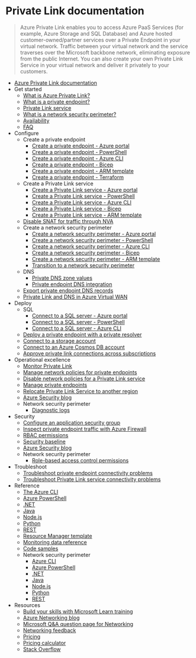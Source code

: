 # Private Link documentation
> Azure Private Link enables you to access Azure PaaS Services (for example, Azure Storage and SQL Database) and Azure hosted customer-owned/partner services over a Private Endpoint in your virtual network.  Traffic between your virtual network and the service traverses over the Microsoft backbone network, eliminating exposure from the public Internet. You can also create your own Private Link Service in your virtual network and deliver it privately to your customers.
  - [Azure Private Link documentation](https://learn.microsoft.com/en-us/azure/private-link/)
  - Get started
    - [What is Azure Private Link?](https://learn.microsoft.com/en-us/azure/private-link/private-link-overview)
    - [What is a private endpoint?](https://learn.microsoft.com/en-us/azure/private-link/private-endpoint-overview)
    - [Private Link service](https://learn.microsoft.com/en-us/azure/private-link/private-link-service-overview)
    - [What is a network security perimeter?](https://learn.microsoft.com/en-us/azure/private-link/network-security-perimeter-concepts)
    - [Availability](https://learn.microsoft.com/en-us/azure/private-link/availability)
    - [FAQ](https://learn.microsoft.com/en-us/azure/private-link/private-link-faq.yml)
  - Configure
    - Create a private endpoint
      - [Create a private endpoint - Azure portal](https://learn.microsoft.com/en-us/azure/private-link/create-private-endpoint-portal)
      - [Create a private endpoint - PowerShell](https://learn.microsoft.com/en-us/azure/private-link/create-private-endpoint-powershell)
      - [Create a private endpoint - Azure CLI](https://learn.microsoft.com/en-us/azure/private-link/create-private-endpoint-cli)
      - [Create a private endpoint - Bicep](https://learn.microsoft.com/en-us/azure/private-link/create-private-endpoint-bicep)
      - [Create a private endpoint - ARM template](https://learn.microsoft.com/en-us/azure/private-link/create-private-endpoint-template)
      - [Create a private endpoint - Terraform](https://learn.microsoft.com/en-us/azure/private-link/create-private-endpoint-terraform)
    - Create a Private Link service
      - [Create a Private Link service - Azure portal](https://learn.microsoft.com/en-us/azure/private-link/create-private-link-service-portal)
      - [Create a Private Link service - PowerShell](https://learn.microsoft.com/en-us/azure/private-link/create-private-link-service-powershell)
      - [Create a Private Link service - Azure CLI](https://learn.microsoft.com/en-us/azure/private-link/create-private-link-service-cli)
      - [Create a Private Link service - Bicep](https://learn.microsoft.com/en-us/azure/private-link/create-private-link-service-bicep)
      - [Create a Private Link service - ARM template](https://learn.microsoft.com/en-us/azure/private-link/create-private-link-service-template)
    - [Disable SNAT for traffic through NVA](https://learn.microsoft.com/en-us/azure/private-link/private-link-disable-snat)
    - Create a network security perimeter
      - [Create a network security perimeter - Azure portal](https://learn.microsoft.com/en-us/azure/private-link/create-network-security-perimeter-portal)
      - [Create a network security perimeter - PowerShell](https://learn.microsoft.com/en-us/azure/private-link/create-network-security-perimeter-powershell)
      - [Create a network security perimeter - Azure CLI](https://learn.microsoft.com/en-us/azure/private-link/create-network-security-perimeter-cli)
      - [Create a network security perimeter - Bicep](https://learn.microsoft.com/en-us/azure/private-link/create-network-security-perimeter-bicep)
      - [Create a network security perimeter - ARM template](https://learn.microsoft.com/en-us/azure/private-link/create-network-security-perimeter-template)
      - [Transition to a network security perimeter](https://learn.microsoft.com/en-us/azure/private-link/network-security-perimeter-transition)
    - DNS
      - [Private DNS zone values](https://learn.microsoft.com/en-us/azure/private-link/private-endpoint-dns)
      - [Private endpoint DNS integration](https://learn.microsoft.com/en-us/azure/private-link/private-endpoint-dns-integration)
    - [Export private endpoint DNS records](https://learn.microsoft.com/en-us/azure/private-link/private-endpoint-export-dns)
    - [Private Link and DNS in Azure Virtual WAN](https://learn.microsoft.com/azure/architecture/guide/networking/private-link-virtual-wan-dns-guide?toc=/azure/private-link/toc.json)
  - Deploy
    - SQL
      - [Connect to a SQL server - Azure portal](https://learn.microsoft.com/en-us/azure/private-link/tutorial-private-endpoint-sql-portal)
      - [Connect to a SQL server - PowerShell](https://learn.microsoft.com/en-us/azure/private-link/tutorial-private-endpoint-sql-powershell)
      - [Connect to a SQL server - Azure CLI](https://learn.microsoft.com/en-us/azure/private-link/tutorial-private-endpoint-sql-cli)
    - [Deploy a private endpoint with a private resolver](https://learn.microsoft.com/en-us/azure/private-link/tutorial-dns-on-premises-private-resolver)
    - [Connect to a storage account](https://learn.microsoft.com/en-us/azure/private-link/tutorial-private-endpoint-storage-portal)
    - [Connect to an Azure Cosmos DB account](https://learn.microsoft.com/azure/cosmos-db/how-to-configure-private-endpoints?toc=/azure/private-link/toc.json)
    - [Approve private link connections across subscriptions](https://learn.microsoft.com/en-us/azure/private-link/how-to-approve-private-link-cross-subscription)
  - Operational excellence
    - [Monitor Private Link](https://learn.microsoft.com/en-us/azure/private-link/monitor-private-link)
    - [Manage network policies for private endpoints](https://learn.microsoft.com/en-us/azure/private-link/disable-private-endpoint-network-policy)
    - [Disable network policies for a Private Link service](https://learn.microsoft.com/en-us/azure/private-link/disable-private-link-service-network-policy)
    - [Manage private endpoints](https://learn.microsoft.com/en-us/azure/private-link/manage-private-endpoint)
    - [Relocate Private Link Service to another region](https://learn.microsoft.com/en-us/azure/operational-excellence/relocation-private-link?toc=/azure/private-link/toc.json)
    - [Azure Security blog](https://techcommunity.microsoft.com/category/azure-network-security/blog/azurenetworksecurityblog)
    - Network security perimeter
      - [Diagnostic logs](https://learn.microsoft.com/en-us/azure/private-link/network-security-perimeter-diagnostic-logs)
  - Security
    - [Configure an application security group](https://learn.microsoft.com/en-us/azure/private-link/configure-asg-private-endpoint)
    - [Inspect private endpoint traffic with Azure Firewall](https://learn.microsoft.com/en-us/azure/private-link/tutorial-inspect-traffic-azure-firewall)
    - [RBAC permissions](https://learn.microsoft.com/en-us/azure/private-link/rbac-permissions)
    - [Security baseline](https://learn.microsoft.com/security/benchmark/azure/baselines/azure-private-link-security-baseline?toc=/azure/private-link/toc.json)
    - [Azure Security blog](https://techcommunity.microsoft.com/category/azure-network-security/blog/azurenetworksecurityblog)
    - Network security perimeter
      - [Role-based access control permissions](https://learn.microsoft.com/en-us/azure/private-link/network-security-perimeter-role-based-access-control-requirements)
  - Troubleshoot
    - [Troubleshoot private endpoint connectivity problems](https://learn.microsoft.com/en-us/azure/private-link/troubleshoot-private-endpoint-connectivity)
    - [Troubleshoot Private Link service connectivity problems](https://learn.microsoft.com/en-us/azure/private-link/troubleshoot-private-link-connectivity)
  - Reference
    - [The Azure CLI](https://learn.microsoft.com/cli/azure/network/private-link-service)
    - [Azure PowerShell](https://learn.microsoft.com/powershell/module/az.network)
    - [.NET](https://learn.microsoft.com/dotnet/api/overview/azure/virtual-network)
    - [Java](https://learn.microsoft.com/java/api/)
    - [Node.js](https://learn.microsoft.com/javascript/azure)
    - [Python](https://azure.microsoft.com/develop/python/)
    - [REST](https://learn.microsoft.com/rest/api/virtualnetwork/privateendpoints)
    - [Resource Manager template](https://learn.microsoft.com/azure/templates/microsoft.network/allversions)
    - [Monitoring data reference](https://learn.microsoft.com/en-us/azure/private-link/monitor-private-link-reference)
    - [Code samples](https://azure.microsoft.com/resources/samples/?service=virtual-network)
    - Network security perimeter
      - [Azure CLI](https://learn.microsoft.com/azure/private-link/create-network-security-perimeter-cli)
      - [Azure PowerShell](https://learn.microsoft.com/powershell/module/az.network)
      - [.NET](https://learn.microsoft.com/azure/application-gateway/private-link)
      - [Java](https://learn.microsoft.com/java/api/)
      - [Node.js](https://learn.microsoft.com/javascript/azure)
      - [Python](https://azure.microsoft.com/develop/python/)
      - [REST](https://github.com/Azure/azure-rest-api-specs/blob/main/specification/network/resource-manager/Microsoft.Network/preview/2023-07-01-preview/networkSecurityPerimeter.json)
  - Resources
    - [Build your skills with Microsoft Learn training](https://learn.microsoft.com/training/browse/)
    - [Azure Networking blog](https://techcommunity.microsoft.com/category/azure/blog/azurenetworkingblog)
    - [Microsoft Q&A question page for Networking](https://learn.microsoft.com/answers/topics/azure-virtual-network.html)
    - [Networking feedback](https://feedback.azure.com/d365community/forum/8ae9bf04-8326-ec11-b6e6-000d3a4f0789)
    - [Pricing](https://azure.microsoft.com/pricing/details/private-link/)
    - [Pricing calculator](https://azure.microsoft.com/pricing/calculator/)
    - [Stack Overflow](https://stackoverflow.com/questions/tagged/azure-virtual-network)
